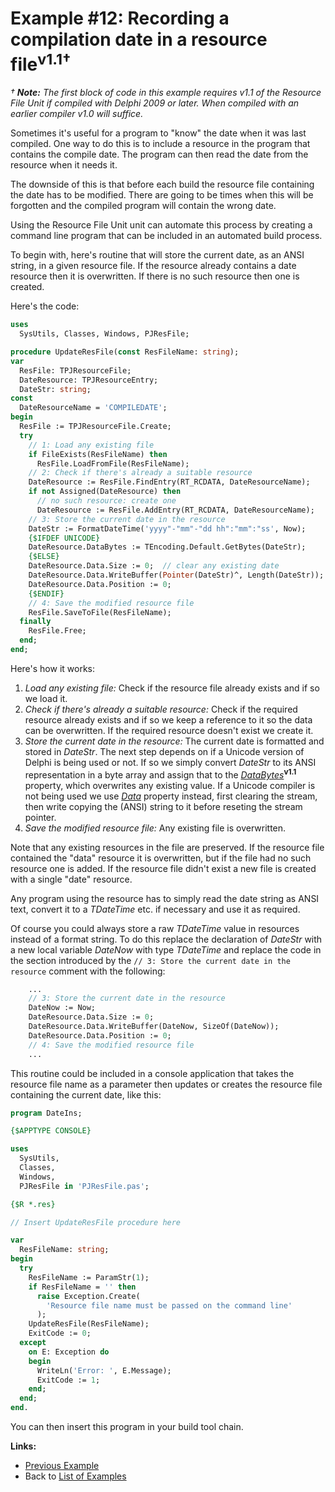 # Example #12: Recording a compilation date in a resource file<sup>v1.1†</sup>

_† **Note:** The first block of code in this example requires v1.1 of the Resource File Unit if compiled with Delphi 2009 or later. When compiled with an earlier compiler v1.0 will suffice._

Sometimes it's useful for a program to "know" the date when it was last compiled. One way to do this is to include a resource in the program that contains the compile date. The program can then read the date from the resource when it needs it.

The downside of this is that before each build the resource file containing the date has to be modified. There are going to be times when this will be forgotten and the compiled program will contain the wrong date.

Using the Resource File Unit unit can automate this process by creating a command line program that can be included in an automated build process.

To begin with, here's routine that will store the current date, as an ANSI string, in a given resource file. If the resource already contains a date resource then it is overwritten. If there is no such resource then one is created.

Here's the code:

```pascal
uses
  SysUtils, Classes, Windows, PJResFile;

procedure UpdateResFile(const ResFileName: string);
var
  ResFile: TPJResourceFile;
  DateResource: TPJResourceEntry;
  DateStr: string;
const
  DateResourceName = 'COMPILEDATE';
begin
  ResFile := TPJResourceFile.Create;
  try
    // 1: Load any existing file
    if FileExists(ResFileName) then
      ResFile.LoadFromFile(ResFileName);
    // 2: Check if there's already a suitable resource
    DateResource := ResFile.FindEntry(RT_RCDATA, DateResourceName);
    if not Assigned(DateResource) then
      // no such resource: create one
      DateResource := ResFile.AddEntry(RT_RCDATA, DateResourceName);
    // 3: Store the current date in the resource
    DateStr := FormatDateTime('yyyy"-"mm"-"dd hh":"mm":"ss', Now);
    {$IFDEF UNICODE}
    DateResource.DataBytes := TEncoding.Default.GetBytes(DateStr);
    {$ELSE}
    DateResource.Data.Size := 0;  // clear any existing date
    DateResource.Data.WriteBuffer(Pointer(DateStr)^, Length(DateStr));
    DateResource.Data.Position := 0;
    {$ENDIF}
    // 4: Save the modified resource file
    ResFile.SaveToFile(ResFileName);
  finally
    ResFile.Free;
  end;
end;
```

Here's how it works:

  1. _Load any existing file:_ Check if the resource file already exists and if so we load it.
  1. _Check if there's already a suitable resource:_ Check if the required resource already exists and if so we keep a reference to it so the data can be overwritten. If the required resource doesn't exist we create it.
  1. _Store the current date in the resource:_ The current date is formatted and stored in _DateStr_. The next step depends on if a Unicode version of Delphi is being used or not. If so we simply convert _DateStr_ to its ANSI representation in a byte array and assign that to the _[DataBytes](../API/TPJResourceEntry.md#properties)_**<sup>v1.1</sup>** property, which overwrites any existing value. If a Unicode compiler is not being used we use _[Data](../API/TPJResourceEntry.md#properties)_ property instead, first clearing the stream, then write copying the (ANSI) string to it before reseting the stream pointer.
  1. _Save the modified resource file:_ Any existing file is overwritten.

Note that any existing resources in the file are preserved. If the resource file contained the "data" resource it is overwritten, but if the file had no such resource one is added. If the resource file didn't exist a new file is created with a single "date" resource.

Any program using the resource has to simply read the date string as ANSI text, convert it to a _TDateTime_ etc. if necessary and use it as required.

Of course you could always store a raw _TDateTime_ value in resources instead of a format string. To do this replace the declaration of _DateStr_ with a new local variable _DateNow_ with type _TDateTime_ and replace the code in the section introduced by the `// 3: Store the current date in the resource` comment with the following:

```pascal
    ...
    // 3: Store the current date in the resource
    DateNow := Now;
    DateResource.Data.Size := 0;
    DateResource.Data.WriteBuffer(DateNow, SizeOf(DateNow));
    DateResource.Data.Position := 0;
    // 4: Save the modified resource file
    ...
```

This routine could be included in a console application that takes the resource file name as a parameter then updates or creates the resource file containing the current date, like this:

```pascal
program DateIns;

{$APPTYPE CONSOLE}

uses
  SysUtils,
  Classes,
  Windows,
  PJResFile in 'PJResFile.pas';

{$R *.res}

// Insert UpdateResFile procedure here

var
  ResFileName: string;
begin
  try
    ResFileName := ParamStr(1);
    if ResFileName = '' then
      raise Exception.Create(
        'Resource file name must be passed on the command line'
      );
    UpdateResFile(ResFileName);
    ExitCode := 0;
  except
    on E: Exception do
    begin
      WriteLn('Error: ', E.Message);
      ExitCode := 1;
    end;
  end;
end.
```

You can then insert this program in your build tool chain.

**Links:**

  * [Previous Example](./Example11.md)
  * Back to [List of Examples](../Examples.md)
